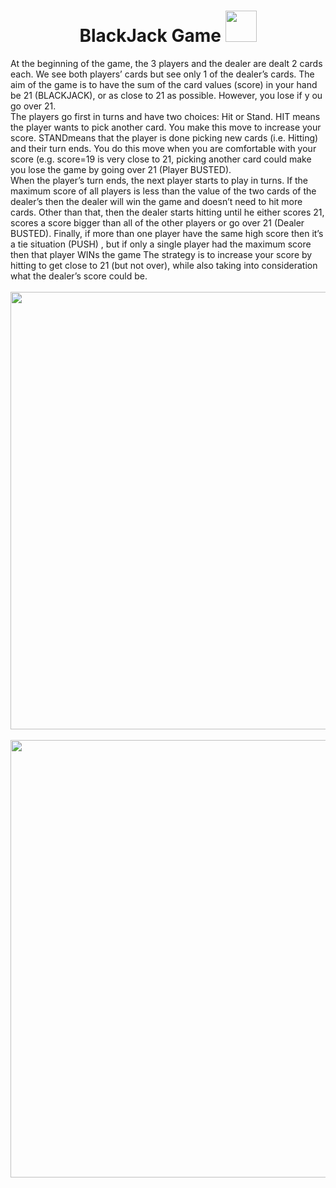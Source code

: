 <div align="center">
   <h1>BlackJack Game <img src="https://user-images.githubusercontent.com/92337927/189449280-c2410f15-5499-4efd-8a6c-9e34521f9677.png" width="50px" ></h1>
</div>
<div>
At the beginning of the game, the 3 players and the dealer are dealt 2 cards each. We see both players’
cards but see only 1 of the dealer’s cards. The aim of the game is to have the sum of the card values 
(score) in your hand be 21 (BLACKJACK), or as close to 21 as possible. However, you lose if y ou go 
over 21.
</div>
<div>
The players go first in turns and have two choices: Hit or Stand. HIT means the player wants to pick 
another card. You make this move to increase your score. STANDmeans that the player is done picking 
new cards (i.e. Hitting) and their turn ends. You do this move when you are comfortable with your score 
(e.g. score=19 is very close to 21, picking another card could make you lose the game by going over 21
(Player BUSTED). 
</div>

   <div>
When the player’s turn ends, the next player starts to play in turns. If the maximum score of all players is 
less than the value of the two cards of the dealer’s then the dealer will win the game and doesn’t need to 
hit more cards. Other than that, then the dealer starts hitting until he either scores 21, scores a score bigger 
than all of the other players or go over 21 (Dealer BUSTED).
Finally, if more than one player have the same high score then it’s a tie situation (PUSH) , but if only a 
single player had the maximum score then that player WINs the game
The strategy is to increase your score by hitting to get close to 21 (but not over), while also taking into
consideration what the dealer’s score could be.
</div>

<br>
<div align="center"><img src="https://user-images.githubusercontent.com/92337927/189448914-a19661d4-a34c-40ea-842b-18797a65df50.png" width="700px" ></div>
<br>
<div align="center"><img src="https://user-images.githubusercontent.com/92337927/189448852-31cc62ff-5795-45f1-9ff1-19e82718e341.png"  width="700px"></div>
